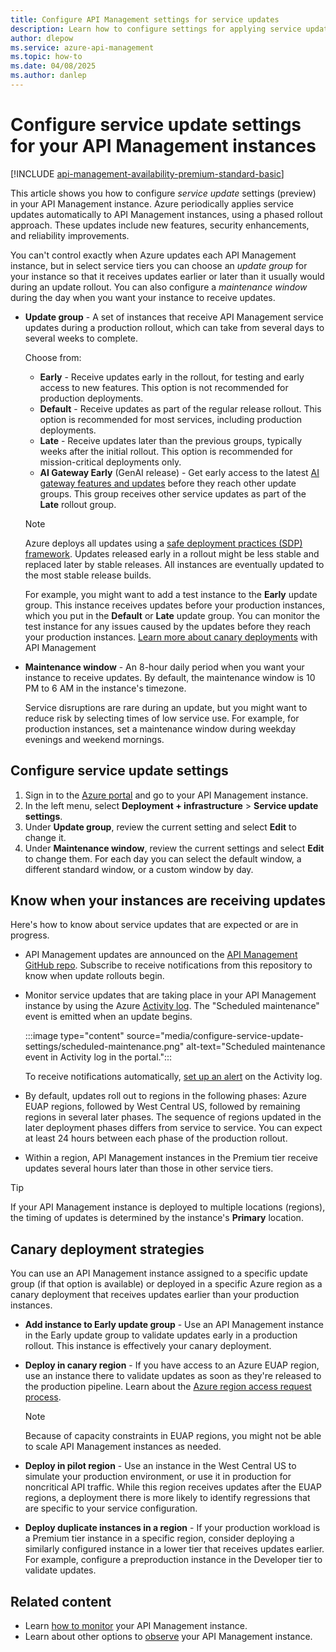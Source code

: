 ```yaml
---
title: Configure API Management settings for service updates
description: Learn how to configure settings for applying service updates to your Azure API Management instance. Settings include the upgrade group and the maintenance window.
author: dlepow
ms.service: azure-api-management
ms.topic: how-to
ms.date: 04/08/2025
ms.author: danlep
---
```


# Configure service update settings for your API Management instances 

[!INCLUDE [api-management-availability-premium-standard-basic](../../includes/api-management-availability-premium-standard-basic.md)]


This article shows you how to configure *service update* settings (preview) in your API Management instance. Azure periodically applies service updates automatically to API Management instances, using a phased rollout approach. These updates include new features, security enhancements, and reliability improvements. 

You can't control exactly when Azure updates each API Management instance, but in select service tiers you can choose an *update group* for your instance so that it receives updates earlier or later than it usually would during an update rollout. You can also configure a *maintenance window* during the day when you want your instance to receive updates. 

* **Update group** - A set of instances that receive API Management service updates during a production rollout, which can take from several days to several weeks to complete. 

    Choose from:
    * **Early** - Receive updates early in the rollout, for testing and early access to new features. This option is not recommended for production deployments.
    * **Default** - Receive updates as part of the regular release rollout. This option is recommended for most services, including production deployments.
    * **Late** - Receive updates later than the previous groups, typically weeks after the initial rollout. This option is recommended for mission-critical deployments only.
    * **AI Gateway Early** (GenAI release) - Get early access to the latest [AI gateway features and updates](genai-gateway-capabilities.md) before they reach other update groups. This group receives other service updates as part of the **Late** rollout group.

    > [!NOTE]
    > Azure deploys all updates using a [safe deployment practices (SDP) framework](https://azure.microsoft.com/blog/advancing-safe-deployment-practices/). Updates released early in a rollout might be less stable and replaced later by stable releases. All instances are eventually updated to the most stable release builds.

    For example, you might want to add a test instance to the **Early** update group. This instance receives updates before your production instances, which you put in the **Default** or **Late** update group. You can monitor the test instance for any issues caused by the updates before they reach your production instances. [Learn more about canary deployments](#canary-deployment-strategies) with API Management

 * **Maintenance window** - An 8-hour daily period when you want your instance to receive updates. By default, the maintenance window is 10 PM to 6 AM in the instance's timezone. 

    Service disruptions are rare during an update, but you might want to reduce risk by selecting times of low service use. For example, for production instances, set a maintenance window during weekday evenings and weekend mornings. 

## Configure service update settings

1. Sign in to the [Azure portal](https://portal.azure.com) and go to your API Management instance.
1. In the left menu, select **Deployment + infrastructure** > **Service update settings**.
1. Under **Update group**, review the current setting and select **Edit** to change it.
1. Under **Maintenance window**, review the current settings and select **Edit** to change them. For each day you can select the default window, a different standard window, or a custom window by day.
 
## Know when your instances are receiving updates 

Here's how to know about service updates that are expected or are in progress. 

* API Management updates are announced on the [API Management GitHub repo](https://github.com/Azure/API-Management/releases). Subscribe to receive notifications from this repository to know when update rollouts begin. 

* Monitor service updates that are taking place in your API Management instance by using the Azure [Activity log](/azure/azure-monitor/essentials/activity-log). The "Scheduled maintenance" event is emitted when an update begins.

    :::image type="content" source="media/configure-service-update-settings/scheduled-maintenance.png" alt-text="Scheduled maintenance event in Activity log in the portal.":::

    To receive notifications automatically, [set up an alert](/azure/azure-monitor/alerts/alerts-activity-log) on the Activity log.

* By default, updates roll out to regions in the following phases: Azure EUAP regions, followed by West Central US, followed by remaining regions in several later phases. The sequence of regions updated in the later deployment phases differs from service to service. You can expect at least 24 hours between each phase of the production rollout.

* Within a region, API Management instances in the Premium tier receive updates several hours later than those in other service tiers.

> [!TIP]
> If your API Management instance is deployed to multiple locations (regions), the timing of updates is determined by the instance's **Primary** location.

## Canary deployment strategies
  
You can use an API Management instance assigned to a specific update group (if that option is available) or deployed in a specific Azure region as a canary deployment that receives updates earlier than your production instances.

* **Add instance to Early update group** - Use an API Management instance in the Early update group to validate updates early in a production rollout. This instance is effectively your canary deployment. 

* **Deploy in canary region** - If you have access to an Azure EUAP region, use an instance there to validate updates as soon as they're released to the production pipeline. Learn about the [Azure region access request process](/troubleshoot/azure/general/region-access-request-process).

    > [!NOTE]
    > Because of capacity constraints in EUAP regions, you might not be able to scale API Management instances as needed.  

* **Deploy in pilot region** - Use an instance in the West Central US to simulate your production environment, or use it in production for noncritical API traffic. While this region receives updates after the EUAP regions, a deployment there is more likely to identify regressions that are specific to your service configuration.

* **Deploy duplicate instances in a region** - If your production workload is a Premium tier instance in a specific region, consider deploying a similarly configured instance in a lower tier that receives updates earlier. For example, configure a preproduction instance in the Developer tier to validate updates. 
 
## Related content

* Learn [how to monitor](api-management-howto-use-azure-monitor.md) your API Management instance.
* Learn about other options to [observe](observability.md) your API Management instance.
